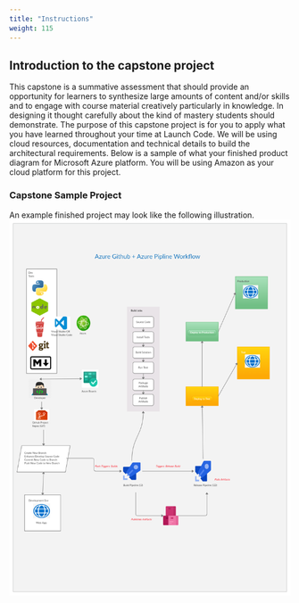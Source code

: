 ```yaml
---
title: "Instructions"
weight: 115
---
```


## Introduction to the capstone project
This capstone is a summative assessment that should provide an opportunity for learners to synthesize large amounts of content and/or skills and to engage with course material creatively particularly in knowledge. In designing it thought carefully about the kind of mastery students should demonstrate. The purpose of this capstone project is for you to apply what you have learned throughout your time at Launch Code. We will be using cloud resources, documentation and technical details to build the architectural requirements. Below is a sample of what your finished product diagram for Microsoft Azure platform. You will be using Amazon as your cloud platform for this project. 


### Capstone Sample Project 
An example finished project may look like the following illustration. 
![Azure CI/CD Pipeline](../../imgs/CI_CD_Github_AzurePipeline.png "Sample Illustration of Microsoft Azure CI/CD Pipeline")